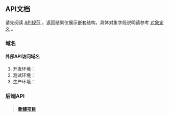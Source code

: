 ## API文档

请先阅读 [API规范](api-spec) 。返回结果仅展示嵌套结构，具体对象字段说明请参考 [对象定义](object-defination) 。

### 域名

#### 外部API访问域名

1. 开发环境：
1. 测试环境：
1. 生产环境：

### 后端API
> #### [新建项目](new-project)
